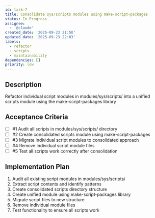 ```yaml
---
id: task-7
title: Consolidate sys/scripts modules using make-script-packages
status: In Progress
assignee:
  - '@claude'
created_date: '2025-09-23 21:50'
updated_date: '2025-09-23 22:03'
labels:
  - refactor
  - scripts
  - maintainability
dependencies: []
priority: low
---
```


## Description

<!-- SECTION:DESCRIPTION:BEGIN -->
Refactor individual script modules in modules/sys/scripts/ into a unified scripts module using the make-script-packages library
<!-- SECTION:DESCRIPTION:END -->

## Acceptance Criteria
<!-- AC:BEGIN -->
- [ ] #1 Audit all scripts in modules/sys/scripts/ directory
- [ ] #2 Create consolidated scripts module using make-script-packages
- [ ] #3 Migrate individual script modules to consolidated approach
- [ ] #4 Remove individual script module files
- [ ] #5 Test all scripts work correctly after consolidation
<!-- AC:END -->

## Implementation Plan

<!-- SECTION:PLAN:BEGIN -->
1. Audit all existing script modules in modules/sys/scripts/
2. Extract script contents and identify patterns
3. Create consolidated scripts directory structure
4. Create unified module using make-script-packages library
5. Migrate script files to new structure
6. Remove individual module files
7. Test functionality to ensure all scripts work
<!-- SECTION:PLAN:END -->
